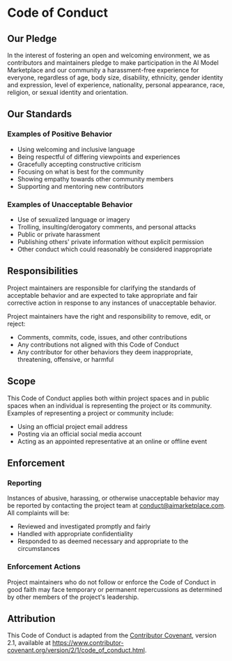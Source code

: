 # Code of Conduct

## Our Pledge

In the interest of fostering an open and welcoming environment, we as contributors and maintainers pledge to make participation in the AI Model Marketplace and our community a harassment-free experience for everyone, regardless of age, body size, disability, ethnicity, gender identity and expression, level of experience, nationality, personal appearance, race, religion, or sexual identity and orientation.

## Our Standards

### Examples of Positive Behavior
* Using welcoming and inclusive language
* Being respectful of differing viewpoints and experiences
* Gracefully accepting constructive criticism
* Focusing on what is best for the community
* Showing empathy towards other community members
* Supporting and mentoring new contributors

### Examples of Unacceptable Behavior
* Use of sexualized language or imagery
* Trolling, insulting/derogatory comments, and personal attacks
* Public or private harassment
* Publishing others' private information without explicit permission
* Other conduct which could reasonably be considered inappropriate

## Responsibilities

Project maintainers are responsible for clarifying the standards of acceptable behavior and are expected to take appropriate and fair corrective action in response to any instances of unacceptable behavior.

Project maintainers have the right and responsibility to remove, edit, or reject:
* Comments, commits, code, issues, and other contributions
* Any contributions not aligned with this Code of Conduct
* Any contributor for other behaviors they deem inappropriate, threatening, offensive, or harmful

## Scope

This Code of Conduct applies both within project spaces and in public spaces when an individual is representing the project or its community. Examples of representing a project or community include:
* Using an official project email address
* Posting via an official social media account
* Acting as an appointed representative at an online or offline event

## Enforcement

### Reporting
Instances of abusive, harassing, or otherwise unacceptable behavior may be reported by contacting the project team at conduct@aimarketplace.com. All complaints will be:
* Reviewed and investigated promptly and fairly
* Handled with appropriate confidentiality
* Responded to as deemed necessary and appropriate to the circumstances

### Enforcement Actions
Project maintainers who do not follow or enforce the Code of Conduct in good faith may face temporary or permanent repercussions as determined by other members of the project's leadership.

## Attribution

This Code of Conduct is adapted from the [Contributor Covenant](https://www.contributor-covenant.org), version 2.1, available at https://www.contributor-covenant.org/version/2/1/code_of_conduct.html.